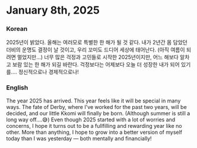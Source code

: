 # January 8th, 2025

### Korean

2025년이 밝았다. 올해는 여러모로 특별한 한 해가 될 것 같다. 내가 2년간 몸 담았던 더비의 운명도 결정이 날 것이고, 우리 꼬미도 드디어 세상에 태어난다. (아직 여름이 되려면 멀었지만...)
너무 많은 걱정과 고민들로 시작한 2025년이지만, 어느 해보다 알차고 보람 있는 한 해가 되길 바란다. 걱정보다는 어제보다 오늘 더 성장한 내가 되어 있기를.... 정신적으로나 경제적으로나!

### English

The year 2025 has arrived. This year feels like it will be special in many ways. The fate of Derby, where I've worked for the past two years, will be decided, and our little Kkomi will finally be born. (Although summer is still a long way off....😅)
Even though 2025 started with a lot of worries and concerns, I hope it turns out to be a fullfilling and rewarding year like no other. More than anything, I hope to grow into a better version of myself today than I was yesterday — both mentally and financially!
